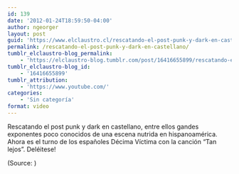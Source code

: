 ```yaml
---
id: 139
date: '2012-01-24T18:59:50-04:00'
author: ngeorger
layout: post
guid: 'https://www.elclaustro.cl/rescatando-el-post-punk-y-dark-en-castellano/'
permalink: /rescatando-el-post-punk-y-dark-en-castellano/
tumblr_elclaustro-blog_permalink:
    - 'https://elclaustro-blog.tumblr.com/post/16416655899/rescatando-el-post-punk-y-dark-en-castellano'
tumblr_elclaustro-blog_id:
    - '16416655899'
tumblr_attribution:
    - 'https://www.youtube.com/'
categories:
    - 'Sin categoría'
format: video
---
```


Rescatando el post punk y dark en castellano, entre ellos gandes exponentes poco conocidos de una escena nutrida en hispanoamérica. Ahora es el turno de los españoles Décima Víctima con la canción “Tan lejos”. Deléitese!

<div class="attribution">(<span>Source:</span> <https://www.youtube.com/>)</div>